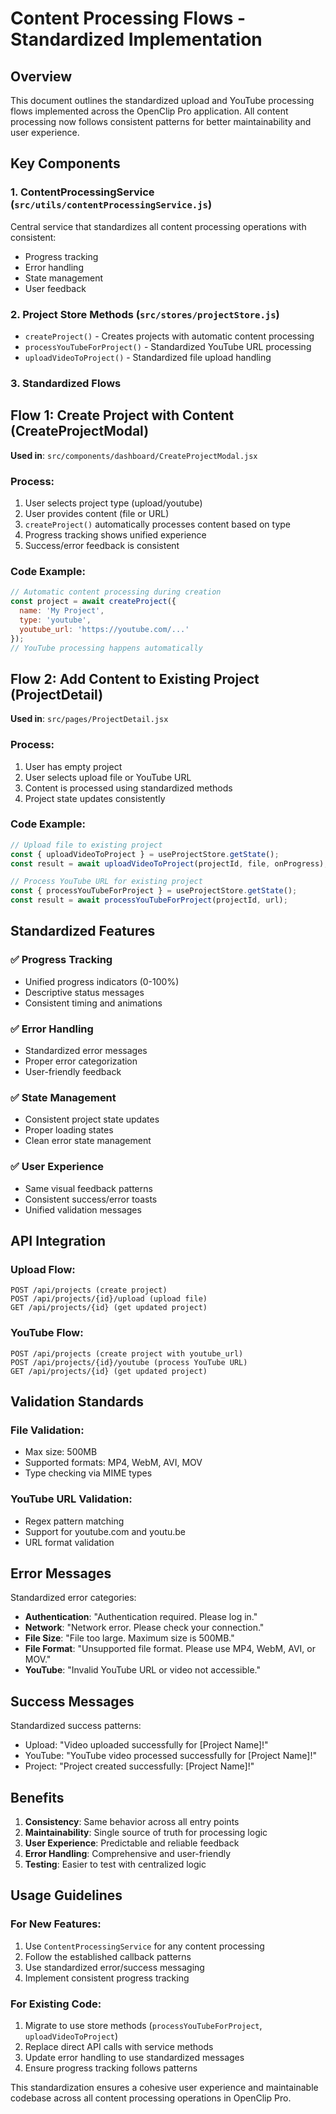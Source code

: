 # Content Processing Flows - Standardized Implementation

## Overview

This document outlines the standardized upload and YouTube processing flows implemented across the OpenClip Pro application. All content processing now follows consistent patterns for better maintainability and user experience.

## Key Components

### 1. ContentProcessingService (`src/utils/contentProcessingService.js`)
Central service that standardizes all content processing operations with consistent:
- Progress tracking
- Error handling  
- State management
- User feedback

### 2. Project Store Methods (`src/stores/projectStore.js`)
- `createProject()` - Creates projects with automatic content processing
- `processYouTubeForProject()` - Standardized YouTube URL processing
- `uploadVideoToProject()` - Standardized file upload handling

### 3. Standardized Flows

## Flow 1: Create Project with Content (CreateProjectModal)

**Used in**: `src/components/dashboard/CreateProjectModal.jsx`

### Process:
1. User selects project type (upload/youtube)
2. User provides content (file or URL)
3. `createProject()` automatically processes content based on type
4. Progress tracking shows unified experience
5. Success/error feedback is consistent

### Code Example:
```javascript
// Automatic content processing during creation
const project = await createProject({
  name: 'My Project',
  type: 'youtube',
  youtube_url: 'https://youtube.com/...'
});
// YouTube processing happens automatically
```

## Flow 2: Add Content to Existing Project (ProjectDetail)

**Used in**: `src/pages/ProjectDetail.jsx`

### Process:
1. User has empty project
2. User selects upload file or YouTube URL
3. Content is processed using standardized methods
4. Project state updates consistently

### Code Example:
```javascript
// Upload file to existing project
const { uploadVideoToProject } = useProjectStore.getState();
const result = await uploadVideoToProject(projectId, file, onProgress);

// Process YouTube URL for existing project  
const { processYouTubeForProject } = useProjectStore.getState();
const result = await processYouTubeForProject(projectId, url);
```

## Standardized Features

### ✅ Progress Tracking
- Unified progress indicators (0-100%)
- Descriptive status messages
- Consistent timing and animations

### ✅ Error Handling
- Standardized error messages
- Proper error categorization
- User-friendly feedback

### ✅ State Management
- Consistent project state updates
- Proper loading states
- Clean error state management

### ✅ User Experience
- Same visual feedback patterns
- Consistent success/error toasts
- Unified validation messages

## API Integration

### Upload Flow:
```
POST /api/projects (create project)
POST /api/projects/{id}/upload (upload file)
GET /api/projects/{id} (get updated project)
```

### YouTube Flow:
```  
POST /api/projects (create project with youtube_url)
POST /api/projects/{id}/youtube (process YouTube URL)
GET /api/projects/{id} (get updated project)
```

## Validation Standards

### File Validation:
- Max size: 500MB
- Supported formats: MP4, WebM, AVI, MOV
- Type checking via MIME types

### YouTube URL Validation:
- Regex pattern matching
- Support for youtube.com and youtu.be
- URL format validation

## Error Messages

Standardized error categories:
- **Authentication**: "Authentication required. Please log in."
- **Network**: "Network error. Please check your connection."  
- **File Size**: "File too large. Maximum size is 500MB."
- **File Format**: "Unsupported file format. Please use MP4, WebM, AVI, or MOV."
- **YouTube**: "Invalid YouTube URL or video not accessible."

## Success Messages

Standardized success patterns:
- Upload: "Video uploaded successfully for [Project Name]!"
- YouTube: "YouTube video processed successfully for [Project Name]!"
- Project: "Project created successfully: [Project Name]!"

## Benefits

1. **Consistency**: Same behavior across all entry points
2. **Maintainability**: Single source of truth for processing logic
3. **User Experience**: Predictable and reliable feedback
4. **Error Handling**: Comprehensive and user-friendly
5. **Testing**: Easier to test with centralized logic

## Usage Guidelines

### For New Features:
1. Use `ContentProcessingService` for any content processing
2. Follow the established callback patterns
3. Use standardized error/success messaging
4. Implement consistent progress tracking

### For Existing Code:
1. Migrate to use store methods (`processYouTubeForProject`, `uploadVideoToProject`)
2. Replace direct API calls with service methods
3. Update error handling to use standardized messages
4. Ensure progress tracking follows patterns

This standardization ensures a cohesive user experience and maintainable codebase across all content processing operations in OpenClip Pro. 
